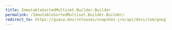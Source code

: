 ```yaml
---
title: ImmutableSortedMultiset.Builder.Builder
permalink: /ImmutableSortedMultiset.Builder.Builder/
redirect_to: https://guava.dev/releases/snapshot-jre/api/docs/com/google/common/collect/ImmutableSortedMultiset.Builder.html#Builder-java.util.Comparator-
---
```

